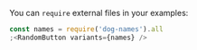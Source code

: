 You can `require` external files in your examples:

```jsx
const names = require('dog-names').all
;<RandomButton variants={names} />
```
